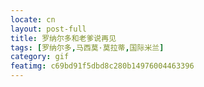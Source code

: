 ```yaml
---
locate: cn
layout: post-full
title: 罗纳尔多和老爹说再见
tags: [罗纳尔多,马西莫·莫拉蒂,国际米兰]
category: gif
featimg: c69bd91f5dbd8c280b14976004463396
---
```

